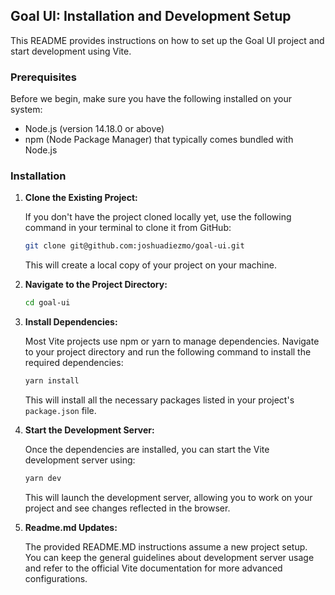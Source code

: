 ## Goal UI: Installation and Development Setup

This README provides instructions on how to set up the Goal UI project and start development using Vite.

### Prerequisites

Before we begin, make sure you have the following installed on your system:

* Node.js (version 14.18.0 or above)
* npm (Node Package Manager) that typically comes bundled with Node.js

### Installation

1. **Clone the Existing Project:**

   If you don't have the project cloned locally yet, use the following command in your terminal to clone it from GitHub:

   ```bash
   git clone git@github.com:joshuadiezmo/goal-ui.git
   ```

   This will create a local copy of your project on your machine.

2. **Navigate to the Project Directory:**

   ```bash
   cd goal-ui
   ```

3. **Install Dependencies:**

   Most Vite projects use npm or yarn to manage dependencies. Navigate to your project directory and run the following command to install the required dependencies:

   ```bash
   yarn install
   ```

   This will install all the necessary packages listed in your project's `package.json` file.

4. **Start the Development Server:**

   Once the dependencies are installed, you can start the Vite development server using:

   ```bash
   yarn dev
   ```

   This will launch the development server, allowing you to work on your project and see changes reflected in the browser.

5. **Readme.md Updates:**

   The provided README.MD instructions assume a new project setup. You can keep the general guidelines about development server usage and refer to the official Vite documentation for more advanced configurations.
